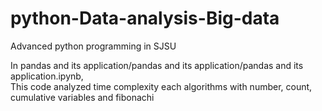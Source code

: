 # python-Data-analysis-Big-data
Advanced python programming in SJSU


In pandas and its application/pandas and its application/pandas and its application.ipynb,<br />
This code analyzed time complexity each algorithms with number, count, cumulative variables and fibonachi


